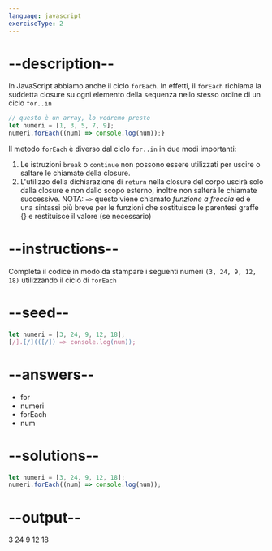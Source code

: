 ```yaml
---
language: javascript
exerciseType: 2
---
```


# --description--

In JavaScript abbiamo anche il ciclo `forEach`.
In effetti, il `forEach` richiama la suddetta closure su ogni elemento della sequenza nello stesso ordine di un ciclo `for..in`
```javascript
// questo è un array, lo vedremo presto
let numeri = [1, 3, 5, 7, 9];
numeri.forEach((num) => console.log(num));}
```
Il metodo `forEach` è diverso dal ciclo `for..in` in due modi importanti:
1. Le istruzioni `break` o `continue` non possono essere utilizzati per uscire o saltare le chiamate della closure.
2. L'utilizzo della dichiarazione di `return` nella closure del corpo uscirà solo dalla closure e non dallo scopo esterno, inoltre non salterà le chiamate successive.
NOTA: `=>` questo viene chiamato _funzione a freccia_ ed è una sintassi più breve per le funzioni che sostituisce le parentesi graffe {} e restituisce il valore (se necessario)

# --instructions--

Completa il codice in modo da stampare i seguenti numeri `(3, 24, 9, 12, 18)` utilizzando il ciclo di `forEach`

# --seed--

```javascript
let numeri = [3, 24, 9, 12, 18];
[/].[/](([/]) => console.log(num));
```

# --answers--

- for
- numeri
- forEach
- num

# --solutions--

```javascript
let numeri = [3, 24, 9, 12, 18];
numeri.forEach((num) => console.log(num));
```

# --output--

3
24
9
12
18
